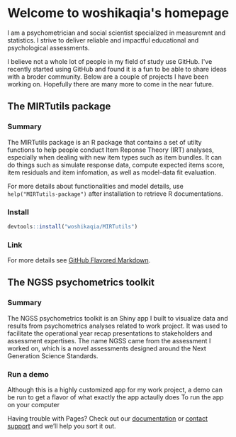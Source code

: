 # Welcome to woshikaqia's homepage

I am a psychometrician and social scientist specialized in measuremnt and statistics. I strive to deliver reliable and impactful educational and psychological assessments. 

I believe not a whole lot of people in my field of study use GitHub. I've recently started using GitHub and found it is a fun to be able to share ideas with a broder community. Below are a couple of projects I have been working on. Hopefully there are many more to come in the near future.

## The MIRTutils package
### Summary
The MIRTutils package is an R package that contains a set of utilty functions to help people conduct Item Reponse Theory (IRT) analyses, especially when dealing with new item types such as item bundles. It can do things such as simulate response data, compute expected items score, item residuals and item infomation, as well as model-data fit evaluation. 

For more details about functionalities and model details, use `help("MIRTutils-package")` after installation to retrieve R documentations.

### Install
```R
devtools::install("woshikaqia/MIRTutils")
```
### Link
For more details see [GitHub Flavored Markdown](https://guides.github.com/features/mastering-markdown/).

## The NGSS psychometrics toolkit
### Summary
The NGSS psychometrics toolkit is an Shiny app I built to visualize data and results from psychometrics analyses related to work project. It was used to facilitate the operational year recap presentations to stakeholders and assessment expertises. The name NGSS came from the assessment I worked on, which is a novel assessments designed around the Next Generation Science Standards.

### Run a demo
Although this is a highly customized app for my work project, a demo can be run to get a flavor of what exactly the app actaully does
To run the app on your computer

Having trouble with Pages? Check out our [documentation](https://docs.github.com/categories/github-pages-basics/) or [contact support](https://github.com/contact) and we’ll help you sort it out.
